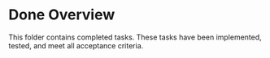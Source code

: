 # Done Overview

This folder contains completed tasks. These tasks have been implemented, tested, and meet all acceptance criteria.